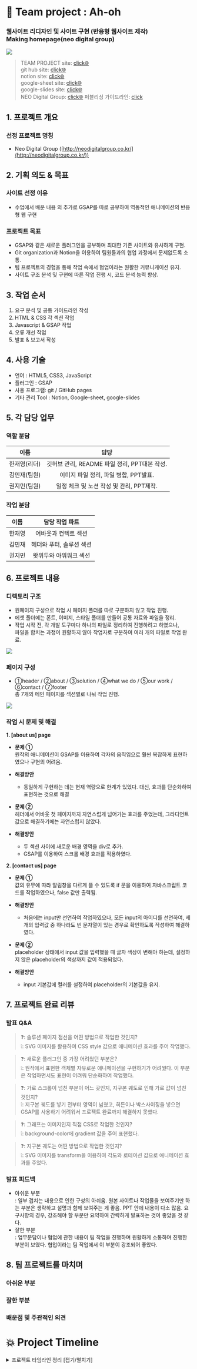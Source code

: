 # :love_letter: Team project : Ah-oh

### 웹사이트 리디자인 및 사이트 구현 (반응형 웹사이트 제작) <br> Making homepage(neo digital group)

<img src="./작업자료/images/neoWeb_Screenshot.gif">

> TEAM PROJECT site: [click🌐](https://ah-oh-team-project.github.io/make_neoDG/index-ah-oh.html)<br>
> git hub site: [click🌐](https://ah-oh-team-project.github.io/make_neoDG/) <br>
> notion site: [click🌐](https://www.notion.so/Team-Project-Ah-oh-d201d4fcb7a749b3a4d7d144dc31513b) <br>
> google-sheet site: [click🌐](https://docs.google.com/spreadsheets/d/1yiq65yUBoeE5xjIBpyG7Syw865Bxr23vybb4IEW3J3o/edit?hl=ko#gid=2040591431)<br>
> google-slides site: [click🌐](https://docs.google.com/presentation/d/1hNUKbtyGXCIqX4KJQZ0BC7rGdM36yLEDdiOziVsSQqk/edit#slide=id.p) <br>
> NEO Digital Group: [click🌐](http://neodigitalgroup.co.kr/)
> 퍼블리싱 가이드라인: [click](https://github.com/Hanywyam/neoDGweb/blob/main/%EC%9E%91%EC%97%85%20%EC%9E%90%EB%A3%8C/231031_%EC%BD%94%EB%94%A9%EA%B0%80%EC%9D%B4%EB%93%9C_ah-oh.pdf)

## 1. 프로젝트 개요

### 선정 프로젝트 명칭

- Neo Digital Group ([http://neodigitalgroup.co.kr/](http://neodigitalgroup.co.kr/))

## 2. 기획 의도 & 목표

### 사이트 선정 이유

- 수업에서 배운 내용 외 추가로 GSAP를 따로 공부하여 역동적인 애니메이션의 반응형 웹 구현

### 프로젝트 목표

- GSAP와 같은 새로운 플러그인을 공부하며 최대한 기존 사이트와 유사하게 구현.
- Git organization과 Notion을 이용하여 팀원들과의 협업 과정에서 문제없도록 소통.
- 팀 프로젝트의 경험을 통해 작업 속에서 협업이라는 원활한 커뮤니케이션 유지.
- 사이트 구조 분석 및 구현에 따른 작업 진행 시, 코드 분석 능력 향상.

## 3. 작업 순서

1. 요구 분석 및 공통 가이드라인 작성
2. HTML & CSS 각 섹션 작업
3. Javascript & GSAP 작업
4. 오류 개선 작업
5. 발표 & 보고서 작성

## 4. 사용 기술

- 언어 : HTML5, CSS3, JavaScript
- 플러그인 : GSAP
- 사용 프로그램: git / GitHub pages
- 기타 관리 Tool : Notion, Google-sheet, google-slides

## 5. 각 담당 업무

### 역할 분담

|     이름     |                     담당                     |
| :----------: | :------------------------------------------: |
| 한재영(리더) | 깃허브 관리, README 파일 정리, PPT대본 작성. |
| 김민재(팀원) |    이미지 파일 정리, 파일 병합, PPT발표.     |
| 권지민(팀원) |   일정 체크 및 노션 작성 및 관리, PPT제작.   |

### 작업 분담

|  이름  |      담당 작업 파트      |
| :----: | :----------------------: |
| 한재영 |   어바웃과 컨텍트 섹션   |
| 김민재 | 헤더와 푸터, 솔루션 섹션 |
| 권지민 |  왓위두와 아워워크 섹션  |

## 6. 프로젝트 내용

### 디렉토리 구조

- 원페이지 구성으로 작업 시 페이지 폴더를 따로 구분하지 않고 작업 진행.
- 에셋 폴더에는 폰트, 이미지, 스타일 폴더를 만들어 공통 자료와 파일을 정리.
- 작업 시작 전, 각 개발 도구마다 하나의 파일로 정리하여 진행하려고 하였으나,<br> 파일을 합치는 과정이 원활하지 않아 작업자로 구분하여 여러 개의 파일로 작업 완료.

<img src="./작업자료/images/01.JPG">

### 페이지 구성

- ①header / ②about / ③solution / ④what we do / ⑤our work / ⑥contact /
  ⑦footer<br>총 7개의 메인 페이지를 섹션별로 나눠 작업 진행.

<img src="./작업자료/images/02.JPG">

### 작업 시 문제 및 해결

**1. [about us] page**

- **문제 ①** <br>원작의 애니메이션이 GSAP를 이용하여 각자의 움직임으로 훨씬 복잡하게 표현하였으나 구현의 어려움.

- **해결방안**

  - 동일하게 구현하는 데는 현재 역량으로 한계가 있었다. 대신, 효과를 단순화하여 표현하는 것으로 해결

- **문제 ②** <br>헤더에서 어바웃 첫 페이지까지 자연스럽게 넘어가는 효과를 주었는데, 그라디언트 값으로 해결하기에는 자연스럽지 않았다.

- **해결방안**
  - 두 섹션 사이에 새로운 배경 영역을 div로 추가.
  - GSAP를 이용하여 스크롤 배경 효과를 적용하였다.

**2. [contact us] page**

- **문제 ①** <br>값의 유무에 따라 알림창을 다르게 뜰 수 있도록 if 문을 이용하여 자바스크립트 코드를 작업하였으나, false 값만 출력됨.

- **해결방안**

  - 처음에는 input만 선언하여 작업하였으나, 모든 input의 아이디를 선언하여, 세 개의 입력값 중 하나라도 빈 문자열이 있는 경우로 확인하도록 작성하여 해결하였다.

- **문제 ②** <br>placeholder 상태에서 input 값을 입력했을 때 글자 색상이 변해야 하는데, 설정하지 않은 placeholder의 색상까지 값이 적용되었다.

- **해결방안**
  - input 기본값에 컬러를 설정하여 placeholder의 기본값을 유지.

## 7. 프로젝트 완료 리뷰

### 발표 Q&A

> ❓: 솔루션 페이지 점선을 어떤 방법으로 작업한 것인지?<br>
> ❕: SVG 이미지를 활용하여 CSS style 값으로 애니메이션 효과를 주어 작업했다.

> ❓: 새로운 플러그인 중 가장 어려웠던 부분은?<br>
> ❕: 원작에서 표현한 객체별 자유로운 애니메이션을 구현하기가 어려웠다. 이 부분은 작업하면서도 표현이 어려워 단순화하여 작업했다.

> ❓: 가로 스크롤이 넘친 부분이 어느 곳인지, 지구본 궤도로 인해 가로 값이 넘친 것인지?<br>
> ❕: 지구본 궤도를 넣기 전부터 영역이 넘쳤고, 히든이나 박스사이징을 넣으면 GSAP를 사용하기 어려워서 프로젝트 완료까지 해결하지 못했다.

> ❓: 그래프는 이미지인지 직접 CSS로 작업한 것인지?<br>
> ❕: background-color에 gradient 값을 주어 표현했다.

> ❓: 지구본 궤도는 어떤 방법으로 작업한 것인지?<br>
> ❕: SVG 이미지를 transform을 이용하여 각도와 로테이션 값으로 애니메이션 효과를 주었다.

### 발표 피드백

- 아쉬운 부분<br>: 일부 겹치는 내용으로 인한 구성의 아쉬움. 원본 사이트나 작업물을 보여주기만 하는 부분은 생략하고 설명과 함께 보여주는 게 좋음. PPT 안에 내용이 다소 많음. 요구사항의 경우, 강조해야 할 부분만 요약하여 간략하게 발표하는 것이 좋았을 것 같다.
- 잘한 부분<br>: 업무분담이나 협업에 관한 내용이 팀 작업을 진행하며 원활하게 소통하며 진행한 부분이 보였다. 협업이라는 팀 작업에서 이 부분이 강조되어 좋았다.

## 8. 팀 프로젝트를 마치며

### 아쉬운 부분

### 잘한 부분

### 배운점 및 주관적인 의견

# :boom: Project Timeline

<details>
<summary> 프로젝트 타임라인 정리 [접기/펼치기]</summary>

## 23.11.13 [발표 및 보고서 제출]

## 23.11.10 [작업 마무리 및 발표 준비]

## 23.11.08 [작업 중간점검]

###### j(재영)

- **어바웃**
  - 헤더에서 넘어올때 배경 자연스럽게 만들기
  - 배경 원 등장 애니메이션 적용하기
- **컨텍트**
  - pc버전 효과 다시 수정하기
  - 버튼 안눌리는 것 수정하기

###### K(민재)

- **헤더**
  - 메뉴 고정?(모바일+중간값)
  - 헤더 메뉴바 fix 고정으로 미디어쿼리 적용 필요 (px)
- **솔루션**
  - 중간값 미디어쿼리 작업
  - 핀 고정
  - 넘버(지구) 주황 선

###### M(지민)

- **왓위두**
  - 페이지 넘침 해결하기
- **워크**
  - 터치 슬라이드 선택 영역 넓히기
  - pc 이미지 사진 줄이기
  - 모바일 이미지 여백값 줄이기

## 23.11.06

###### j

- 미디어 쿼리 적용 시, flex 정렬이 제대로 인식되지 않아 컨텐츠 정렬에 문제가 생김.
- 그리드로 변경하여 정렬 시도.

###### K

- 배경의 circle 블러 효과 처리에 어려움이 있었으나 필터 효과를 적용하여 해결.
- 애니메이션으로 컨텐츠 움직임 해결.

###### M

- what we do 컨텐츠 고정되지 않음.

## 23.11.05 미팅 [14:00 오산대역 할리스 DT점]

- [x] html, 모바일버전 css 작업 완료.
- [x] 파비콘, og 적용 완료.
- [x] html, 모바일버전 css 파일 하나로 정리 == index-m.css
- 미디어쿼리 작업 진행 시 파일명 : index-pc\_$.css ($ == 본인 이름 대문자명)
- 미디어쿼리 작업 M-T-PC 무조건 오늘 안에 마무리 (내일 수업 전까지 꼭!!)
- 내일 오후 팀 작업 시간부터 JS, GSAP(마우스이벤트) 어떻게든 작업해보기.
- 각자 맡은 영역 화요일까지 해보고, 안되는 부분은 다같이 수요일부터 작업해보기.
- 목요일은 발표준비까지 생각하고 작업해야 할 듯.

#### 23.11.05 [작업 중간점검 수정사항]

###### 헤더

- 로고 이미지 추가 필요
- 로고 텍스트 크기 조절 필요할것같아요
- 메뉴바 누르면 서브메뉴 없음
- 공통 서체 적용 안됨
- 배경 circle 그라데이션 다시
- menu 아이콘 메뉴 선택 시 화면이 유지되지 않고 깜빡거리며 사라짐
- menu 아이콘 메뉴 선택 시 검은 background 슬라이드가 내려와야함

###### 메인 1-1

- pc 사이즈 작업 필요

###### 메인 1-2

- 배경 circle 사이즈 줄여서 넘치지 않게 하기

###### 메인 2-1

- 공통 서체 적용 안됨
- 라인 각도가 다 같아서 서로 다르게 적용 필요
- 라인이 이미지 밑으로 갈수 있게 z-idex 정리
- 모바일이상 사이즈에서 정렬이 안맞음

###### 메인 2-2

- 공통 서체 적용 안됨
- 모바일이상 사이즈에서 정렬이 안맞음

###### 메인 3

- 모바일이상 사이즈에서 정렬이 안맞음

###### 메인 4

- 모바일이상 사이즈에서 롤링 이미지 사이즈 크기 작음

###### 메인 5

- 모바일이상 사이즈에서 푸터랑 영역 겹침
- pc 사이즈 작업 필요

###### 푸터

- adress 정렬이 안맞음
- p margin left 값 없애기

###### 클래스명 가이드라인과 다르게 정리가 잘 되지 않음.

###### _css 공통으로 맞춰야하는 사항_

###### j

- 제목 및 텍스트 요소 width: 90vw;/ margin: 0 auto;

###### K

- 제목 및 텍스트 요소 width: 80% / margin: 0 auto;
- solution section 제목요소 margin-left 20px

###### M

- 제목 및 텍스트 요소

## 23.11.01~04

#### 문제점 발생

1. 각자 작업한 부분 중 일부 js가 제대로 작동하지 않음.
2. 폰트가 연결되지 않아 디자인적으로 다소 부족함.
3. 현재까지 작업 파일 합친 후, 레이아웃 규격이 넘치고 정렬이 흐트러짐.
4. 헤더가 보였다 숨겼다 하는 문제가 발생.
5. 가이드라인으로 맞추기로한 클래스명이 생각보다 정리가 되지 않음.

#### 해결 방법

1. - [x] 누락된 외부 링크 찾아 다시 연결.
2. - [x] variable.css 사용해서 폰트 연결 및 코드 정리.
3. - [x] 넘치는 이유 찾아서 수정 진행.
4. - [ ] z-index를 이용하여 정리해보았으나, GSAP와 충돌로 해결이 안됨.
5. - [ ] 다시 정리해보려고 했는데 이미 작업 진행중인 상태에서 해보려니 코드가 너무 꼬여서 수정없이 진행하기로 함.

#### ~11/4까지

- 모바일버전 css 각자 최대한 완벽하게 작업 완성
- variable.css 사용해서 폰트 정리
- PC까지 css 미디어쿼리 완성
- 사이즈는 vw -left, right / vh - top,buttom 같은 단위로 작업
- 큰 영역에 px 같은 고정 값 없애기
- 나눠서 작업한 파일이 있으면 합치기(1인당 css, js 파일 1개씩)
- 개인 파트에 맞춰서 필요한 gsap 찾아서 공유&공부해오기

#### 11/5 [팀 미팅]

- 각자 설정되어있는 z-index 순서 정리하기
- 합친 파일에서 문제생기는 오류 찾아서 코드 정리 및 수정
- js 작업 진행. 플러그인 gsap 스크롤 이벤트 추가 작업

#### 다음주차부터 각 파트 부족한 JS 작업 진행 할 예정

- 각자 섹션별 css, javascript 작업 진행.
- 맡은 영역 최대한 웹사이트와 동일하게 구현 완성 목표로 작업.

## 23.10.31

- 각자 섹션별 css 작업 진행
  - css 작업 마무리 되는대로 모여서 정리 진행하기로 결정.
- index.html 각자 파트 작업 병합 및 index 큰섹션 (header/main/footer) 이용해서 정리하기.
- html W3 유효성 검사 완료.
- 퍼블리싱 가이드 작성 수정사항 -> develop 완료.

- assets 폴더 정리하기
  - font.css : font는 총 3개로 정리.
    - 영문 폰트 : ① 'Archivo', sans-serif / ② 'Playfair Display', serif
    - 한글 폰트 : ③ 'Pretendard Variable', sans-serif
  - variable.css
    - 23.10.31 : 폰트만 설정
- variable.css 같이 의논해서 정리하기 -> 현재 섹션마다 사이즈가 너무 상이해서, 추후 각자 css 작업 완료 후 병합 시 변수로 사이즈 통일 정리하기로 함.

## 23.10.30

- index.html 작업 진행.
- 퍼블리싱 가이드 작성.
  [231030\_코딩가이드\_ah-oh.pdf](https://ah-oh-team-project.github.io/make_neoDG/%EC%9E%91%EC%97%85%20%EC%9E%90%EB%A3%8C/231031_%EC%BD%94%EB%94%A9%EA%B0%80%EC%9D%B4%EB%93%9C_ah-oh.pdf)

## 23.10.27

- 퍼블리싱 사이트 구조 분석.
- 사이트 구축 요구사항 정리.
  [231026\_요구사항+구조분석.pdf](https://ah-oh-team-project.github.io/make_neoDG/%EC%9E%91%EC%97%85%20%EC%9E%90%EB%A3%8C/231026_%EC%9A%94%EA%B5%AC%EC%82%AC%ED%95%AD+%EA%B5%AC%EC%A1%B0%EB%B6%84%EC%84%9D_ah-oh.pdf)

## 23.10.26

- 팀 프로젝트 목표 설정.
- 사이트 구조 분석 및 작업 역할 분담.
- 팀원별 맡은 영역에 대한 퍼블리싱 가이드 분석.

### 목표

1. 플러그인 GSAP를 공부하여 최대한 기존 사이트와 유사하게 구현 할 수 있도록 한다.
2. git organization을 이용한 협업을 통해 팀원들과의 협업이 문제없이 이루어지도록 하는 것을 목표로 한다.
3. 팀 프로젝트 경험을 통해 원활한 커뮤니케이션 능력을 키운다.

### 선정 사이트

[NEO Digital Group](http://neodigitalgroup.co.kr/)

### 사이트 선정 이유

- 이번 팀 프로젝트를 통해 수업 외 새로운 플러그인을 추가로 공부하며 작업하고 싶었다.

### TEAM: ah-oh

- 팀장: 한재영
- 팀원: 김민재, 권지민

- 역할분담

  - Github 관리: 한재영
  - notion 관리: 권지민
  - 자료(site text&img) 관리: 김민재

- 웹사이트 제작 역할 분담
  - 메인페이지 총 6개의 섹션을 난이도별로 나눠, 상-중, 하 순으로 2part씩 작업 분담.
    - 한재영: about / contact
    - 김민재: header+footer / solution
    - 권지민: what we do / our work

</details>
